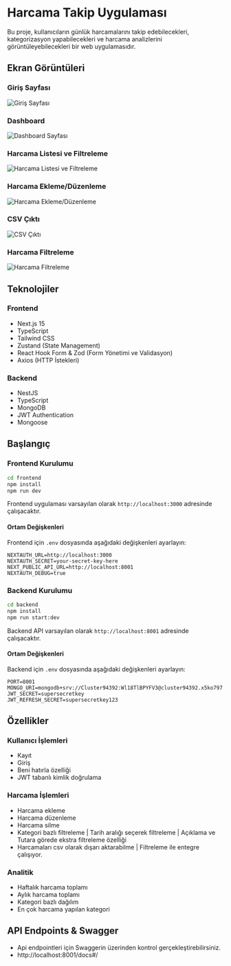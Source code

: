 # Harcama Takip Uygulaması

Bu proje, kullanıcıların günlük harcamalarını takip edebilecekleri, kategorizasyon yapabilecekleri ve harcama analizlerini görüntüleyebilecekleri bir web uygulamasıdır.

## Ekran Görüntüleri

### Giriş Sayfası
![Giriş Sayfası](frontend-gorselleri/1.png)

### Dashboard
![Dashboard Sayfası](frontend-gorselleri/2.png)

### Harcama Listesi ve Filtreleme
![Harcama Listesi ve Filtreleme](frontend-gorselleri/3.png)

### Harcama Ekleme/Düzenleme
![Harcama Ekleme/Düzenleme](frontend-gorselleri/4.png)

### CSV Çıktı
![CSV Çıktı](frontend-gorselleri/5.png)

### Harcama Filtreleme
![Harcama Filtreleme](frontend-gorselleri/6.png)

## Teknolojiler

### Frontend
- Next.js 15
- TypeScript
- Tailwind CSS
- Zustand (State Management)
- React Hook Form & Zod (Form Yönetimi ve Validasyon)
- Axios (HTTP İstekleri)

### Backend
- NestJS
- TypeScript
- MongoDB
- JWT Authentication
- Mongoose

## Başlangıç

### Frontend Kurulumu

```bash
cd frontend
npm install
npm run dev
```

Frontend uygulaması varsayılan olarak `http://localhost:3000` adresinde çalışacaktır.

#### Ortam Değişkenleri

Frontend için `.env` dosyasında aşağıdaki değişkenleri ayarlayın:

```env
NEXTAUTH_URL=http://localhost:3000
NEXTAUTH_SECRET=your-secret-key-here
NEXT_PUBLIC_API_URL=http://localhost:8001
NEXTAUTH_DEBUG=true
```

### Backend Kurulumu

```bash
cd backend
npm install
npm run start:dev
```

Backend API varsayılan olarak `http://localhost:8001` adresinde çalışacaktır.

#### Ortam Değişkenleri

Backend için `.env` dosyasında aşağıdaki değişkenleri ayarlayın:

```env
PORT=8001
MONGO_URI=mongodb+srv://Cluster94392:Wl18TlBPYFV3@cluster94392.x5ko797.mongodb.net/nestdb
JWT_SECRET=supersecretkey
JWT_REFRESH_SECRET=supersecretkey123
```

## Özellikler

### Kullanıcı İşlemleri
- Kayıt
- Giriş
- Beni hatırla özelliği
- JWT tabanlı kimlik doğrulama

### Harcama İşlemleri
- Harcama ekleme
- Harcama düzenleme
- Harcama silme
- Kategori bazlı filtreleme | Tarih aralığı seçerek filtreleme | Açıklama ve Tutara görede ekstra filtreleme özelliği
- Harcamaları csv olarak dışarı aktarabilme | Filtreleme ile entegre çalışıyor.

### Analitik
- Haftalık harcama toplamı
- Aylık harcama toplamı
- Kategori bazlı dağılım
- En çok harcama yapılan kategori

## API Endpoints & Swagger
- Api endpointleri için Swaggerin üzerinden kontrol gerçekleştirebilirsiniz. 
- http://localhost:8001/docs#/
